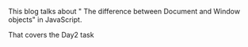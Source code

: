 This blog talks about " The difference between Document and Window objects" in JavaScript.

That covers the Day2 task